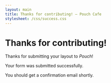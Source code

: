```yaml
---
layout: main
title: Thanks for contributing! — Pouch Cafe
stylesheet: /css/success.css
---
```


<div class="page">

# Thanks for contributing!

Thanks for submitting your layout to _Pouch_!

Your form was submitted successfully.

You should get a confirmation email shortly.

</div>